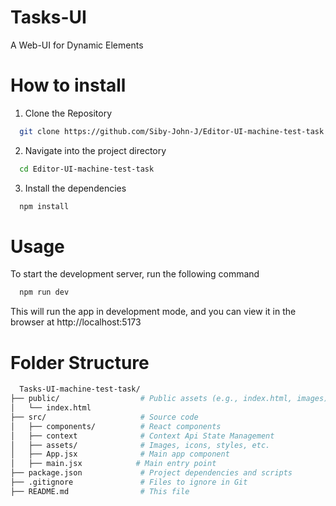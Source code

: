 # Tasks-UI
A Web-UI for Dynamic Elements

# How to install

1. Clone the Repository
```bash
  git clone https://github.com/Siby-John-J/Editor-UI-machine-test-task.git
```

2. Navigate into the project directory
```bash
  cd Editor-UI-machine-test-task
```

3. Install the dependencies
```bash
  npm install
```

# Usage
To start the development server, run the following command
```bash
  npm run dev
```
This will run the app in development mode, and you can view it in the browser at http://localhost:5173

# Folder Structure
```bash
  Tasks-UI-machine-test-task/
├── public/                  # Public assets (e.g., index.html, images)
│   └── index.html
├── src/                     # Source code
│   ├── components/          # React components
│   ├── context              # Context Api State Management
│   ├── assets/              # Images, icons, styles, etc.
│   ├── App.jsx              # Main app component
│   ├── main.jsx            # Main entry point
├── package.json             # Project dependencies and scripts
├── .gitignore               # Files to ignore in Git
├── README.md                # This file
```
